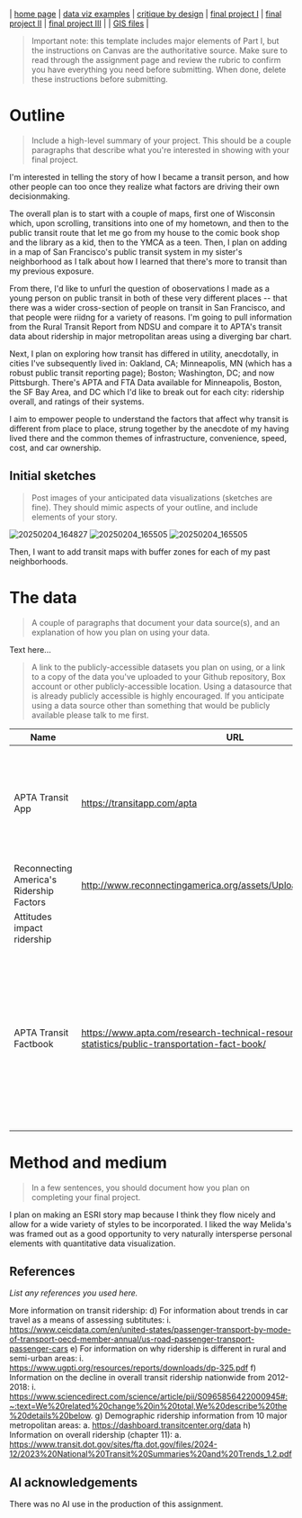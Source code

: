 | [home page](https://gabehafemann.github.io/dataviz/) | [data viz examples](dataviz-examples) | [critique by design](critique-by-design) | [final project I](final-project-part-one) | [final project II](final-project-part-two) | [final project III](final-project-part-three) | | [GIS files](GIS-Samples) |


> Important note: this template includes major elements of Part I, but the instructions on Canvas are the authoritative source.  Make sure to read through the assignment page and review the rubric to confirm you have everything you need before submitting.  When done, delete these instructions before submitting.

# Outline
> Include a high-level summary of your project.  This should be a couple paragraphs that describe what you're interested in showing with your final project. 
 
I'm interested in telling the story of how I became a transit person, and how other people can too once they realize what factors are driving their own decisionmaking.

The overall plan is to start with a couple of maps, first one of Wisconsin which, upon scrolling, transitions into one of my hometown, and then to the public transit route that let me go from my house to the comic book shop and the library as a kid, then to the YMCA as a teen. Then, I plan on adding in a map of San Francisco's public transit system in my sister's neighborhood as I talk about how I learned that there's more to transit than my previous exposure.

From there, I'd like to unfurl the question of oboservations I made as a young person on public transit in both of these very different places -- that there was a wider cross-section of people on transit in San Francisco, and that people were riidng for a variety of reasons. I'm going to pull information from the Rural Transit Report from NDSU and compare it to APTA's transit data about ridership in major metropolitan areas using a diverging bar chart.

Next, I plan on exploring how transit has differed in utility, anecdotally, in cities I've subsequently lived in: Oakland, CA; Minneapolis, MN (which has a robust public transit reporting page); Boston; Washington, DC; and now Pittsburgh. There's APTA and FTA Data available for Minneapolis, Boston, the SF Bay Area, and DC which I'd like to break out for each city: ridership overall, and ratings of their systems.

I aim to empower people to understand the factors that affect why transit is different from place to place, strung together by the anecdote of my having lived there and the common themes of infrastructure, convenience, speed, cost, and car ownership.


## Initial sketches
> Post images of your anticipated data visualizations (sketches are fine). They should mimic aspects of your outline, and include elements of your story.  

![20250204_164827](https://github.com/user-attachments/assets/c3876a3d-589a-4b04-b632-67fc6471ae73)
![20250204_165505](https://github.com/user-attachments/assets/ff3f8cac-ed97-4fb9-88f2-65ee82e3f9a2)
![20250204_165505](https://github.com/user-attachments/assets/94b67fca-2b3e-4838-bc37-d882ecc4b5f7)

Then, I want to add transit maps with buffer zones for each of my past neighborhoods.

# The data
> A couple of paragraphs that document your data source(s), and an explanation of how you plan on using your data. 

Text here...

> A link to the publicly-accessible datasets you plan on using, or a link to a copy of the data you've uploaded to your Github repository, Box account or other publicly-accessible location. Using a datasource that is already publicly accessible is highly encouraged.  If you anticipate using a data source other than something that would be publicly available please talk to me first. 

| Name | URL | Description |
|------|-----|-------------|
|  APTA Transit App    |  https://transitapp.com/apta    |  For information about general ridership, broad national trends broken out by region:           |
| Reconnecting America's Ridership Factors     |  http://www.reconnectingamerica.org/assets/Uploads/ridersipfactors.pdf
   |  Attitudes impact ridership |
| APTA Transit Factbook  | https://www.apta.com/research-technical-resources/transit-statistics/public-transportation-fact-book/    | Public transit factbook from the American Public Transit Association, information about what places have high ridership, some details as to why   |

# Method and medium
> In a few sentences, you should document how you plan on completing your final project. 

I plan on making an ESRI story map because I think they flow nicely and allow for a wide variety of styles to be incorporated. I liked the way Melida's was framed out as a good opportunity to very naturally intersperse personal elements with quantitative data visualization.

## References
_List any references you used here._

More information on transit ridership:
d)	For information about trends in car travel as a means of assessing subtitutes:
i.	https://www.ceicdata.com/en/united-states/passenger-transport-by-mode-of-transport-oecd-member-annual/us-road-passenger-transport-passenger-cars
e)	For information on why ridership is different in rural and semi-urban areas:
i.	https://www.ugpti.org/resources/reports/downloads/dp-325.pdf
f)	Information on the decline in overall transit ridership nationwide from 2012-2018:
i.	https://www.sciencedirect.com/science/article/pii/S0965856422000945#:~:text=We%20related%20change%20in%20total,We%20describe%20the%20details%20below.
g)	Demographic ridership information from 10 major metropolitan areas:
a.	https://dashboard.transitcenter.org/data
h)	Information on overall ridership (chapter 11):
a.	https://www.transit.dot.gov/sites/fta.dot.gov/files/2024-12/2023%20National%20Transit%20Summaries%20and%20Trends_1.2.pdf



## AI acknowledgements
There was no AI use in the production of this assignment.
